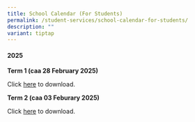 ```yaml
---
title: School Calendar (For Students)
permalink: /student-services/school-calendar-for-students/
description: ""
variant: tiptap
---
```

<h4>2025</h4>
<p><strong>Term 1 (caa 28 February 2025)</strong>
</p>
<p>Click <a href="/files/2025/Student_Calendar_2025_Term1_caa_28_Feb_2025.pdf" rel="noopener noreferrer nofollow" target="_blank">here</a> to
download.</p>
<p><strong>Term 2 (caa 03 Feburary 2025)</strong>
</p>
<p>Click <a href="/files/2025/Student_Calendar_2025_Term2_caa_03Feb2025.pdf" rel="noopener noreferrer nofollow" target="_blank">here</a> to
download.</p>
